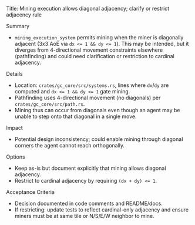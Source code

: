 Title: Mining execution allows diagonal adjacency; clarify or restrict adjacency rule

Summary
- `mining_execution_system` permits mining when the miner is diagonally adjacent (3x3 AoE via `dx <= 1 && dy <= 1`). This may be intended, but it diverges from 4-directional movement constraints elsewhere (pathfinding) and could need clarification or restriction to cardinal adjacency.

Details
- Location: `crates/gc_core/src/systems.rs`, lines where `dx`/`dy` are computed and `dx <= 1 && dy <= 1` gate mining.
- Pathfinding uses 4-directional movement (no diagonals) per `crates/gc_core/src/path.rs`.
- Mining thus can occur from diagonals even though an agent may be unable to step onto that diagonal in a single move.

Impact
- Potential design inconsistency; could enable mining through diagonal corners the agent cannot reach orthogonally.

Options
- Keep as-is but document explicitly that mining allows diagonal adjacency.
- Restrict to cardinal adjacency by requiring `(dx + dy) <= 1`.

Acceptance Criteria
- Decision documented in code comments and README/docs.
- If restricting: update tests to reflect cardinal-only adjacency and ensure miners must be at same tile or N/S/E/W neighbor to mine.
